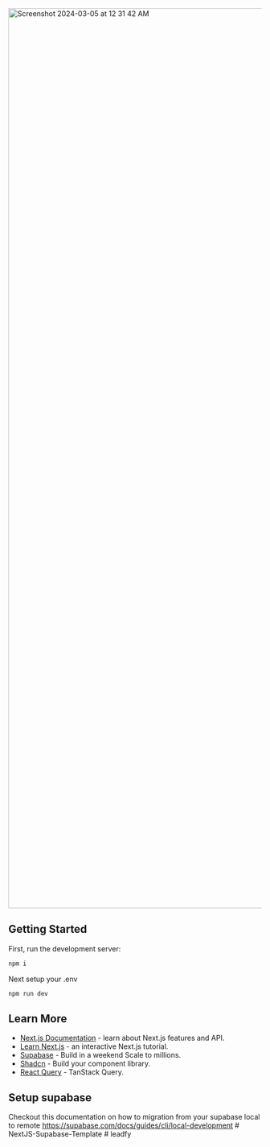 <img width="1789" alt="Screenshot 2024-03-05 at 12 31 42 AM" src="https://github.com/Chensokheng/next--supabase-saas-boilerplate/assets/52232579/74fbc417-af32-4835-b0bd-d03c9c969102">

## Getting Started

First, run the development server:

```bash
npm i
```

Next setup your .env

```bash
npm run dev
```

## Learn More

-   [Next.js Documentation](https://nextjs.org/docs) - learn about Next.js features and API.
-   [Learn Next.js](https://nextjs.org/learn) - an interactive Next.js tutorial.
-   [Supabase](https://supabase.com/) - Build in a weekend Scale to millions.
-   [Shadcn](https://ui.shadcn.com/) - Build your component library.
-   [React Query](https://tanstack.com/query/latest/) - TanStack Query.

## Setup supabase

Checkout this documentation on how to migration from your supabase local to remote
https://supabase.com/docs/guides/cli/local-development
#   N e x t J S - S u p a b a s e - T e m p l a t e  
 #   l e a d f y  
 